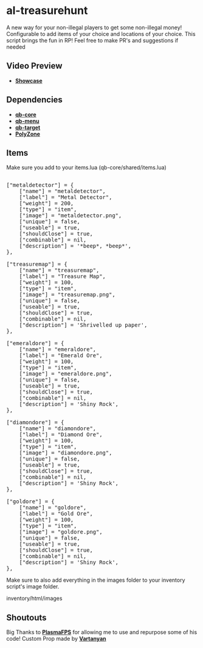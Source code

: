 # al-treasurehunt


A new way for your non-illegal players to get some non-illegal money! Configurable to add items of your choice and locations of your choice. This script brings the fun in RP! Feel free to make PR's and suggestions if needed

## Video Preview
- <a href="https://youtu.be/16dzPSbWQXU">**Showcase**</a>

## Dependencies
- <a href="https://github.com/qbcore-framework/qb-core">**qb-core**</a>
- <a href="https://github.com/qbcore-framework/qb-menu">**qb-menu**</a> 
- <a href="https://github.com/BerkieBb/qb-target">**qb-target**</a>
- <a href="https://github.com/mkafrin/PolyZone">**PolyZone**</a>

## Items
Make sure you add to your items.lua (qb-core/shared/items.lua)
<pre>

["metaldetector"] = {
    ["name"] = "metaldetector",
    ["label"] = "Metal Detector",
    ["weight"] = 200,
    ["type"] = "item",
    ["image"] = "metaldetector.png",
    ["unique"] = false,
    ["useable"] = true,
    ["shouldClose"] = true,
    ["combinable"] = nil,
    ["description"] = '*beep*, *beep*',
},

["treasuremap"] = {
    ["name"] = "treasuremap",
    ["label"] = "Treasure Map",
    ["weight"] = 100,
    ["type"] = "item",
    ["image"] = "treasuremap.png",
    ["unique"] = false,
    ["useable"] = true,
    ["shouldClose"] = true,
    ["combinable"] = nil,
    ["description"] = 'Shrivelled up paper',
},

["emeraldore"] = {
    ["name"] = "emeraldore",
    ["label"] = "Emerald Ore",
    ["weight"] = 100,
    ["type"] = "item",
    ["image"] = "emeraldore.png",
    ["unique"] = false,
    ["useable"] = true,
    ["shouldClose"] = true,
    ["combinable"] = nil,
    ["description"] = 'Shiny Rock',
},

["diamondore"] = {
    ["name"] = "diamondore",
    ["label"] = "Diamond Ore",
    ["weight"] = 100,
    ["type"] = "item",
    ["image"] = "diamondore.png",
    ["unique"] = false,
    ["useable"] = true,
    ["shouldClose"] = true,
    ["combinable"] = nil,
    ["description"] = 'Shiny Rock',
},

["goldore"] = {
    ["name"] = "goldore",
    ["label"] = "Gold Ore",
    ["weight"] = 100,
    ["type"] = "item",
    ["image"] = "goldore.png",
    ["unique"] = false,
    ["useable"] = true,
    ["shouldClose"] = true,
    ["combinable"] = nil,
    ["description"] = 'Shiny Rock',
},
</pre>

Make sure to also add everything in the images folder to your inventory script's image folder.

inventory/html/images

## Shoutouts
Big Thanks to <a href ="https://github.com/plasmaFPS">**PlasmaFPS**</a> for allowing me to use and repurpose some of his code!
Custom Prop made by <a href="https://www.turbosquid.com/3d-models/3d-metal-detector/1138741">**Vartanyan**</a>
